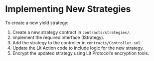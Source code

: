 # Implementing New Strategies

To create a new yield strategy:

1. Create a new strategy contract in `contracts/strategies/`.
2. Implement the required interface (IStrategy).
3. Add the strategy to the controller in `contracts/Controller.sol`.
4. Update the Lit Action code to include logic for the new strategy.
5. Encrypt the updated strategy using Lit Protocol's encryption tools.

